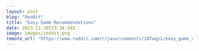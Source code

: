 ```yaml
---
layout: post
blog: "Reddit"
title: "Easy Game Recommendations"
date: 2023-11-30T23:34:54Z
image: images/reddit.png
remote_url: "https://www.reddit.com/r/java/comments/187wqy1/easy_game_recommendations/"
---
```

